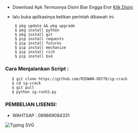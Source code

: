 

- Download Apk Termuxnya Disini Biar Engga Eror <a href="https://f-droid.org/repo/com.termux_117.apk">Klik Disini</a>

- lalu buka aplikasinya ketikan perintah dibawah ini.

       $ pkg update && pkg upgrade
       $ pkg install python 
       $ pkg install git
       $ pip install requests 
       $ pip install futures
       $ pip install mechanize
       $ pip install rich
       $ pip install bs4
            
<h3 align="left">Cara Menjalankan Script :</h3>
       
       $ git clone https://github.com/RIDWAN-XD778/ig-crack
       $ cd ig-crack
       $ git pull
       $ python ig-runV2.py

<h3 align="left">PEMBELIAN LISENSI:</h3>

- WAHTSAP : 089669084331


![Typing SVG](https://readme-typing-svg.herokuapp.com?lines=SELAMAT+MENCOBA+SCRIPT🌟✨🌟🙈🙉....+)
